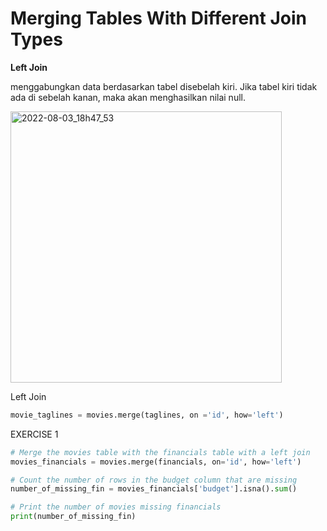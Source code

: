 # Merging Tables With Different Join Types

**Left Join**

menggabungkan data berdasarkan tabel disebelah kiri. Jika tabel kiri tidak ada di sebelah kanan, maka akan menghasilkan nilai null. 

<img width="434" alt="2022-08-03_18h47_53" src="https://user-images.githubusercontent.com/87213160/182600465-1070e958-cd0e-4e54-88a8-bf6d02215e8a.png">

Left Join 
```python
movie_taglines = movies.merge(taglines, on ='id', how='left')
```

EXERCISE 1 
```python 
# Merge the movies table with the financials table with a left join
movies_financials = movies.merge(financials, on='id', how='left')

# Count the number of rows in the budget column that are missing
number_of_missing_fin = movies_financials['budget'].isna().sum()

# Print the number of movies missing financials
print(number_of_missing_fin)
```

